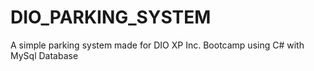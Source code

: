 # DIO_PARKING_SYSTEM
A simple parking system made for DIO XP Inc. Bootcamp using C# with MySql Database
